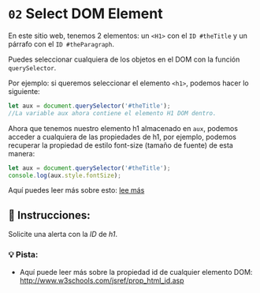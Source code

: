 # `02` Select DOM Element

En este sitio web, tenemos 2 elementos: un `<H1>` con el `ID #theTitle` y un párrafo con el `ID #theParagraph`.

Puedes seleccionar cualquiera de los objetos en el DOM con la función `querySelector`. 

Por ejemplo: si queremos seleccionar el elemento `<h1>`, podemos hacer lo siguiente:

```js
let aux = document.querySelector('#theTitle');
//La variable aux ahora contiene el elemento H1 DOM dentro.
```

Ahora que tenemos nuestro elemento h1 almacenado en `aux`, podemos acceder a cualquiera de las propiedades de h1, por ejemplo, podemos recuperar la propiedad de estilo font-size (tamaño de fuente) de esta manera:

```js
let aux = document.querySelector('#theTitle');
console.log(aux.style.fontSize);
```

Aquí puedes leer más sobre esto: [lee más](https://www.w3schools.com/jsref/prop_style_fontsize.asp)

## 📝 Instrucciones:

Solicite una alerta con la *ID* de *h1*.

### 💡 Pista:
- Aquí puede leer más sobre la propiedad id de cualquier elemento DOM: http://www.w3schools.com/jsref/prop_html_id.asp
